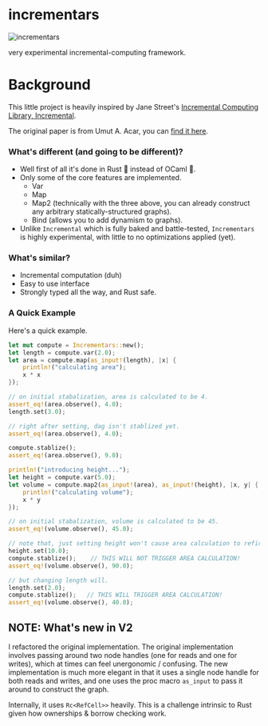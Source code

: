 # incrementars

![incrementars](https://github.com/YilunAllenChen/incrementars/assets/32376517/3151ae7f-b7c4-436f-a0f5-5595af5bfafb)

very experimental incremental-computing framework.

# Background

This little project is heavily inspired by Jane Street's [Incremental Computing Library, Incremental](https://github.com/janestreet/incremental).

The original paper is from Umut A. Acar, you can [find it here](https://drive.google.com/file/d/19UcnvDS1_6opK5qZcceuDjHTLmG_9Ovf/view).

### What's different (and going to be different)?

- Well first of all it's done in Rust 🦀 instead of OCaml 🐫.
- Only some of the core features are implemented.
  - Var
  - Map
  - Map2 (technically with the three above, you can already construct any arbitrary statically-structured graphs).
  - Bind (allows you to add dynamism to graphs).
- Unlike `Incremental` which is fully baked and battle-tested, `Incrementars` is highly experimental, with little to no optimizations applied (yet).

### What's similar?

- Incremental computation (duh)
- Easy to use interface
- Strongly typed all the way, and Rust safe.

### A Quick Example

Here's a quick example.

```rust
let mut compute = Incrementars::new();
let length = compute.var(2.0);
let area = compute.map(as_input!(length), |x| {
    println!("calculating area");
    x * x
});

// on initial stabalization, area is calculated to be 4.
assert_eq!(area.observe(), 4.0);
length.set(3.0);

// right after setting, dag isn't stablized yet.
assert_eq!(area.observe(), 4.0);

compute.stablize();
assert_eq!(area.observe(), 9.0);

println!("introducing height...");
let height = compute.var(5.0);
let volume = compute.map2(as_input!(area), as_input!(height), |x, y| {
    println!("calculating volume");
    x * y
});

// on initial stabalization, volume is calculated to be 45.
assert_eq!(volume.observe(), 45.0);

// note that, just setting height won't cause area calculation to refire!
height.set(10.0);
compute.stablize();    // THIS WILL NOT TRIGGER AREA CALCULATION!
assert_eq!(volume.observe(), 90.0);

// but changing length will.
length.set(2.0);
compute.stablize();   // THIS WILL TRIGGER AREA CALCULATION!
assert_eq!(volume.observe(), 40.0);
```

## NOTE: What's new in V2

I refactored the original implementation. The original implementation involves passing around two node handles (one
for reads and one for writes), which at times can feel unergonomic / confusing. The new implementation is much more
elegant in that it uses a single node handle for both reads and writes, and one uses the proc macro `as_input` to pass
it around to construct the graph.

Internally, it uses `Rc<RefCell>>` heavily. This is a challenge intrinsic to Rust given how ownerships & borrow checking
work.
